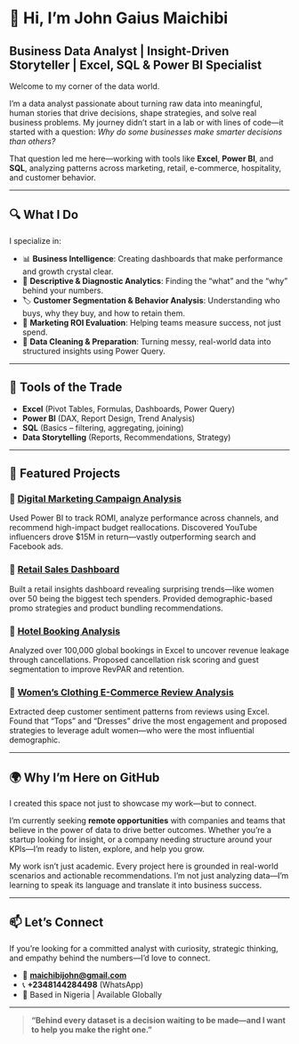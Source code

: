 # 👋 Hi, I’m John Gaius Maichibi

## Business Data Analyst | Insight-Driven Storyteller | Excel, SQL & Power BI Specialist

Welcome to my corner of the data world.

I’m a data analyst passionate about turning raw data into meaningful, human stories that drive decisions, shape strategies, and solve real business problems. My journey didn’t start in a lab or with lines of code—it started with a question: *Why do some businesses make smarter decisions than others?*

That question led me here—working with tools like **Excel**, **Power BI**, and **SQL**, analyzing patterns across marketing, retail, e-commerce, hospitality, and customer behavior.

---

## 🔍 What I Do

I specialize in:

- 📊 **Business Intelligence**: Creating dashboards that make performance and growth crystal clear.
- 🧠 **Descriptive & Diagnostic Analytics**: Finding the “what” and the “why” behind your numbers.
- 🏷️ **Customer Segmentation & Behavior Analysis**: Understanding who buys, why they buy, and how to retain them.
- 💼 **Marketing ROI Evaluation**: Helping teams measure success, not just spend.
- 🧼 **Data Cleaning & Preparation**: Turning messy, real-world data into structured insights using Power Query.

---

## 🧰 Tools of the Trade

- **Excel** (Pivot Tables, Formulas, Dashboards, Power Query)
- **Power BI** (DAX, Report Design, Trend Analysis)
- **SQL** (Basics – filtering, aggregating, joining)
- **Data Storytelling** (Reports, Recommendations, Strategy)

---

## 📁 Featured Projects

### 🔹 [Digital Marketing Campaign Analysis](https://github.com/GeniusGaius/Digital-Marketing-Campaign-Analysis)
Used Power BI to track ROMI, analyze performance across channels, and recommend high-impact budget reallocations. Discovered YouTube influencers drove $15M in return—vastly outperforming search and Facebook ads.

### 🔹 [Retail Sales Dashboard](https://github.com/GeniusGaius/Retail-Sales-Dashboard)
Built a retail insights dashboard revealing surprising trends—like women over 50 being the biggest tech spenders. Provided demographic-based promo strategies and product bundling recommendations.

### 🔹 [Hotel Booking Analysis](https://github.com/GeniusGaius/Hotel-Booking-Analysis)
Analyzed over 100,000 global bookings in Excel to uncover revenue leakage through cancellations. Proposed cancellation risk scoring and guest segmentation to improve RevPAR and retention.

### 🔹 [Women’s Clothing E-Commerce Review Analysis](https://github.com/GeniusGaius/Womens-Clothing-Review-Analysis)
Extracted deep customer sentiment patterns from reviews using Excel. Found that “Tops” and “Dresses” drive the most engagement and proposed strategies to leverage adult women—who were the most influential demographic.

---

## 🌍 Why I’m Here on GitHub

I created this space not just to showcase my work—but to connect.

I’m currently seeking **remote opportunities** with companies and teams that believe in the power of data to drive better outcomes. Whether you’re a startup looking for insight, or a company needing structure around your KPIs—I’m ready to listen, explore, and help you grow.

My work isn’t just academic. Every project here is grounded in real-world scenarios and actionable recommendations. I’m not just analyzing data—I’m learning to speak its language and translate it into business success.

---

## 📫 Let’s Connect

If you’re looking for a committed analyst with curiosity, strategic thinking, and empathy behind the numbers—I’d love to connect.

- 📧 **maichibijohn@gmail.com**
- 📞 **+2348144284498** (WhatsApp)
- 📍 Based in Nigeria | Available Globally

---

> **“Behind every dataset is a decision waiting to be made—and I want to help you make the right one.”**

